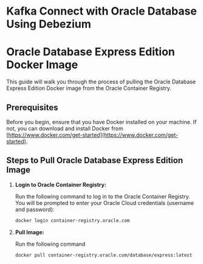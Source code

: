 # Kafka Connect with Oracle Database Using Debezium

# Oracle Database Express Edition Docker Image

This guide will walk you through the process of pulling the Oracle Database Express Edition Docker image from the Oracle
Container Registry.

## Prerequisites

Before you begin, ensure that you have Docker installed on your machine. If not, you can download and install Docker
from [https://www.docker.com/get-started](https://www.docker.com/get-started).

## Steps to Pull Oracle Database Express Edition Image

1. **Login to Oracle Container Registry:**

   Run the following command to log in to the Oracle Container Registry. You will be prompted to enter your Oracle Cloud
   credentials (username and password):

   ```bash
   docker login container-registry.oracle.com
   ```
2. **Pull Image:**

   Run the following command
   ```bash
   docker pull container-registry.oracle.com/database/express:latest
   ```